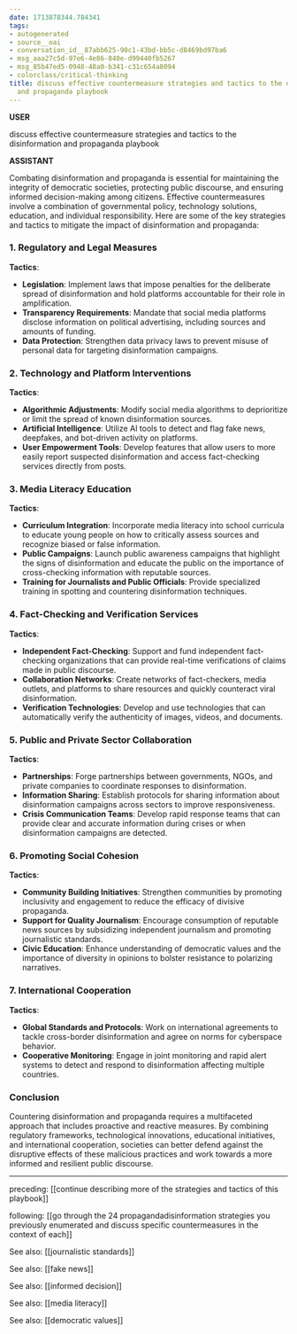 ```yaml
---
date: 1713878344.784341
tags:
- autogenerated
- source__oai
- conversation_id__87abb625-90c1-43bd-bb5c-d8469bd97ba6
- msg_aaa27c5d-97e6-4e86-840e-d99440fb5267
- msg_85b47ed5-0948-48a0-b341-c31c654a8094
- colorclass/critical-thinking
title: discuss effective countermeasure strategies and tactics to the disinformation
  and propaganda playbook
---
```


**USER**

discuss effective countermeasure strategies and tactics to the disinformation and propaganda playbook


**ASSISTANT**

Combating disinformation and propaganda is essential for maintaining the integrity of democratic societies, protecting public discourse, and ensuring informed decision-making among citizens. Effective countermeasures involve a combination of governmental policy, technology solutions, education, and individual responsibility. Here are some of the key strategies and tactics to mitigate the impact of disinformation and propaganda:

### 1. **Regulatory and Legal Measures**
**Tactics**:
- **Legislation**: Implement laws that impose penalties for the deliberate spread of disinformation and hold platforms accountable for their role in amplification.
- **Transparency Requirements**: Mandate that social media platforms disclose information on political advertising, including sources and amounts of funding.
- **Data Protection**: Strengthen data privacy laws to prevent misuse of personal data for targeting disinformation campaigns.

### 2. **Technology and Platform Interventions**
**Tactics**:
- **Algorithmic Adjustments**: Modify social media algorithms to deprioritize or limit the spread of known disinformation sources.
- **Artificial Intelligence**: Utilize AI tools to detect and flag fake news, deepfakes, and bot-driven activity on platforms.
- **User Empowerment Tools**: Develop features that allow users to more easily report suspected disinformation and access fact-checking services directly from posts.

### 3. **Media Literacy Education**
**Tactics**:
- **Curriculum Integration**: Incorporate media literacy into school curricula to educate young people on how to critically assess sources and recognize biased or false information.
- **Public Campaigns**: Launch public awareness campaigns that highlight the signs of disinformation and educate the public on the importance of cross-checking information with reputable sources.
- **Training for Journalists and Public Officials**: Provide specialized training in spotting and countering disinformation techniques.

### 4. **Fact-Checking and Verification Services**
**Tactics**:
- **Independent Fact-Checking**: Support and fund independent fact-checking organizations that can provide real-time verifications of claims made in public discourse.
- **Collaboration Networks**: Create networks of fact-checkers, media outlets, and platforms to share resources and quickly counteract viral disinformation.
- **Verification Technologies**: Develop and use technologies that can automatically verify the authenticity of images, videos, and documents.

### 5. **Public and Private Sector Collaboration**
**Tactics**:
- **Partnerships**: Forge partnerships between governments, NGOs, and private companies to coordinate responses to disinformation.
- **Information Sharing**: Establish protocols for sharing information about disinformation campaigns across sectors to improve responsiveness.
- **Crisis Communication Teams**: Develop rapid response teams that can provide clear and accurate information during crises or when disinformation campaigns are detected.

### 6. **Promoting Social Cohesion**
**Tactics**:
- **Community Building Initiatives**: Strengthen communities by promoting inclusivity and engagement to reduce the efficacy of divisive propaganda.
- **Support for Quality Journalism**: Encourage consumption of reputable news sources by subsidizing independent journalism and promoting journalistic standards.
- **Civic Education**: Enhance understanding of democratic values and the importance of diversity in opinions to bolster resistance to polarizing narratives.

### 7. **International Cooperation**
**Tactics**:
- **Global Standards and Protocols**: Work on international agreements to tackle cross-border disinformation and agree on norms for cyberspace behavior.
- **Cooperative Monitoring**: Engage in joint monitoring and rapid alert systems to detect and respond to disinformation affecting multiple countries.

### Conclusion
Countering disinformation and propaganda requires a multifaceted approach that includes proactive and reactive measures. By combining regulatory frameworks, technological innovations, educational initiatives, and international cooperation, societies can better defend against the disruptive effects of these malicious practices and work towards a more informed and resilient public discourse.


---

preceding: [[continue describing more of the strategies and tactics of this playbook]]  


following: [[go through the 24 propagandadisinformation strategies you previously enumerated and discuss specific countermeasures in the context of each]]

See also: [[journalistic standards]]


See also: [[fake news]]


See also: [[informed decision]]


See also: [[media literacy]]


See also: [[democratic values]]